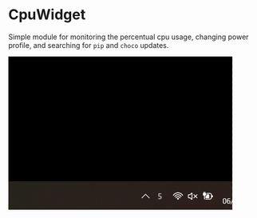# CpuWidget

Simple module for monitoring the percentual cpu usage, changing power profile, and searching for `pip` and `choco` updates.

![Example](./ex_wid.gif "Example")
